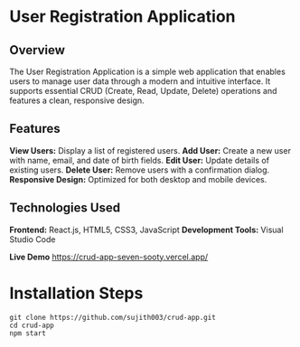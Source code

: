 # User Registration Application

## Overview

The User Registration Application is a simple web application that enables users to manage user data through a modern and intuitive interface. It supports essential CRUD (Create, Read, Update, Delete) operations and features a clean, responsive design.


## Features

**View Users:** Display a list of registered users.
**Add User:** Create a new user with name, email, and date of birth fields.
**Edit User:** Update details of existing users.
**Delete User:** Remove users with a confirmation dialog.
**Responsive Design:** Optimized for both desktop and mobile devices.

## Technologies Used

**Frontend:** React.js, HTML5, CSS3, JavaScript
**Development Tools:** Visual Studio Code

**Live Demo** https://crud-app-seven-sooty.vercel.app/

# Installation Steps

```
git clone https://github.com/sujith003/crud-app.git
cd crud-app
npm start
